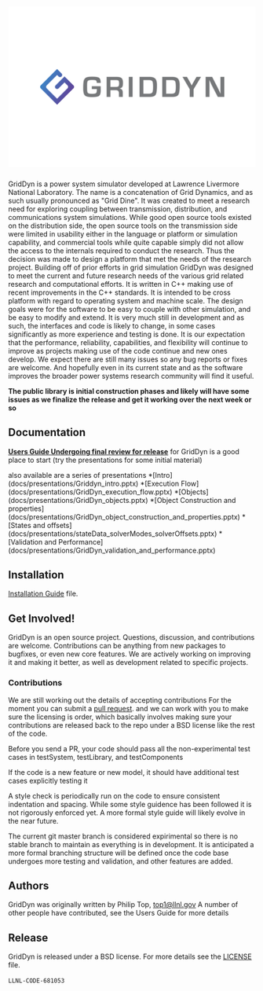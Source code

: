 ![image](docs/images/GridDyn_FullColor.png "GridDyn")
============

GridDyn is a power system simulator developed at Lawrence Livermore National Laboratory. The name is a concatenation of Grid Dynamics, and as such usually pronounced as "Grid Dine". It was created to meet a research need for exploring coupling between transmission, distribution, and communications system simulations.  While good open source tools existed on the distribution side,  the open source tools on the transmission side were limited in usability either in the language or platform or simulation capability, and commercial tools while quite capable simply did not allow the access to the internals required to conduct the research.    Thus the decision was made to design a platform that met the needs of the research project.  Building off of prior efforts in grid simulation GridDyn was designed to meet the current and future research needs of the various grid related research and computational efforts.  It is written in C++ making use of recent improvements in the C++ standards.  It is intended to be cross platform with regard to operating system and machine scale.  The design goals were for the software to be easy to couple with other simulation, and be easy to modify and extend.  It is very much still in development and as such, the interfaces and code is likely to change, in some cases significantly as more experience and testing is done.   It is our expectation that the performance, reliability, capabilities, and flexibility will continue to improve as projects making use of the code continue and new ones develop.  We expect there are still many issues so any bug reports or fixes are welcome.    And hopefully even in its current state and as the software improves the broader power systems research community will find it useful.

**The public library is initial construction phases and likely will have some issues as we finalize the release and get it working over the next week or so**

Documentation
----------------

[**Users Guide Undergoing final review for release**](docs/gridDynUsersGuide.pdf) for GridDyn is a good place to start (try the presentations for some initial material)

also available are a series of presentations
	*[Intro] (docs/presentations/Griddyn_intro.pptx)
	*[Execution Flow] (docs/presentations/GridDyn_execution_flow.pptx)
	*[Objects] (docs/presentations/GridDyn_objects.pptx)
	*[Object Construction and properties] (docs/presentations/GridDyn_object_construction_and_properties.pptx)
	*[States and offsets] (docs/presentations/stateData_solverModes_solverOffsets.pptx)
	*[Validation and Performance] (docs/presentations/GridDyn_validation_and_performance.pptx)

Installation
------------------------
[Installation Guide](installation.md) file.

Get Involved!
------------------------

GridDyn is an open source project.  Questions, discussion, and
contributions are welcome. Contributions can be anything from new
packages to bugfixes, or even new core features.  We are actively working on improving it and 
making it better, as well as development related to specific projects.  

### Contributions

We are still working out the details of accepting contributions
For the moment you can submit a
[pull request](https://help.github.com/articles/using-pull-requests/).
and we can work with you to make sure the licensing is order, which basically involves making sure your contributions are released back to the repo under a BSD license like the rest of the code.  

Before you send a PR, your code should pass all the non-experimental test cases in testSystem, testLibrary, and testComponents

If the code is a new feature or new model, it should have additional test cases explicitly testing it

A style check is periodically run on the code to ensure consistent indentation and spacing.   While some style guidence has been followed it is not rigorously enforced yet.
A more formal style guide will likely evolve in the near future.  

The current git master branch is considered expirimental so there is no stable branch to maintain as everything is in development.  It is anticipated a more formal branching structure will be defined once the code base undergoes more testing and validation, and other features are added.  


Authors
----------------
GridDyn was originally written by Philip Top, top1@llnl.gov
A number of other people have contributed, see the Users Guide for more details


Release
----------------
GridDyn is released under a BSD license.  For more details see the
[LICENSE](LICENSE) file.

``LLNL-CODE-681053``

